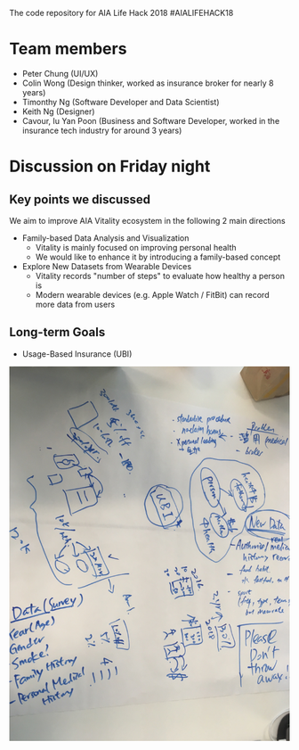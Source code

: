 The code repository for AIA Life Hack 2018 #AIALIFEHACK18

# Team members
- Peter Chung (UI/UX)
- Colin Wong (Design thinker, worked as insurance broker for nearly 8 years)
- Timonthy Ng (Software Developer and Data Scientist)
- Keith Ng (Designer)
- Cavour, Iu Yan Poon (Business and Software Developer, worked in the insurance tech industry for around 3 years)  


# Discussion on Friday night

## Key points we discussed

We aim to improve AIA Vitality ecosystem in the following 2 main directions

- Family-based Data Analysis and Visualization
    - Vitality is mainly focused on improving personal health
    - We would like to enhance it by introducing a family-based concept
- Explore New Datasets from Wearable Devices
    - Vitality records "number of steps" to evaluate how healthy a person is 
    - Modern wearable devices (e.g. Apple Watch / FitBit) can record more data from users

## Long-term Goals
- Usage-Based Insurance (UBI)

![Discussion on Friday](images/discussion-fri-night.jpg)